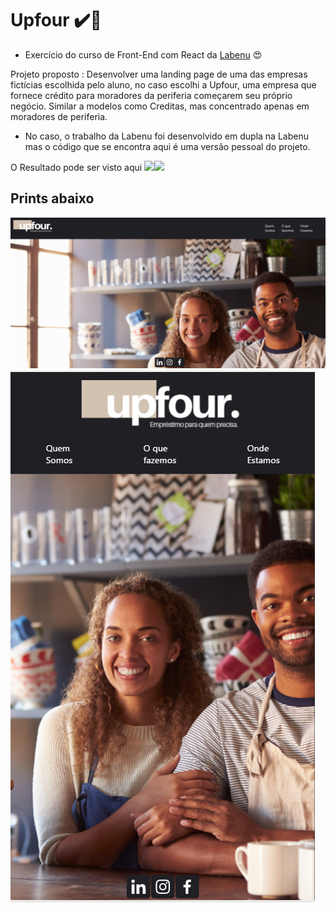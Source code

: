 # Upfour  :heavy_check_mark::tada:
 
 - Exercício do curso de Front-End com React da [Labenu](https://www.labenu.com.br/) :heart_eyes:             

Projeto proposto : Desenvolver uma landing page de uma das empresas fictícias escolhida pelo aluno, no caso escolhi a Upfour, uma empresa que fornece crédito para moradores da periferia começarem seu próprio negócio. Similar a modelos como Creditas, mas concentrado apenas em moradores de periferia.

 * No caso, o trabalho da Labenu foi desenvolvido em dupla na Labenu mas o código que se encontra aqui é uma versão pessoal do projeto.

O Resultado pode ser visto aqui <img src="https://toppng.com/uploads/preview/finger-finger-icon-left-right-png-and-psd-finger-pointing-icon-115631043687g3bxc2upl.png" width="30"><a href="https://upfour.araujocoding.repl.co/"><img src="https://upload.wikimedia.org/wikipedia/commons/thumb/b/b2/Repl.it_logo.svg/768px-Repl.it_logo.svg.png" width="50"></a>


## Prints abaixo

<img src="https://github.com/Pereira-Araujo/Projetos/blob/main/Projetos_Vanilla/projetoUpfour/assets/print-hub.png?raw=true"/>
<img src="https://github.com/Pereira-Araujo/Projetos/blob/main/Projetos_Vanilla/projetoUpfour/assets/resp..png?raw=true"/>
